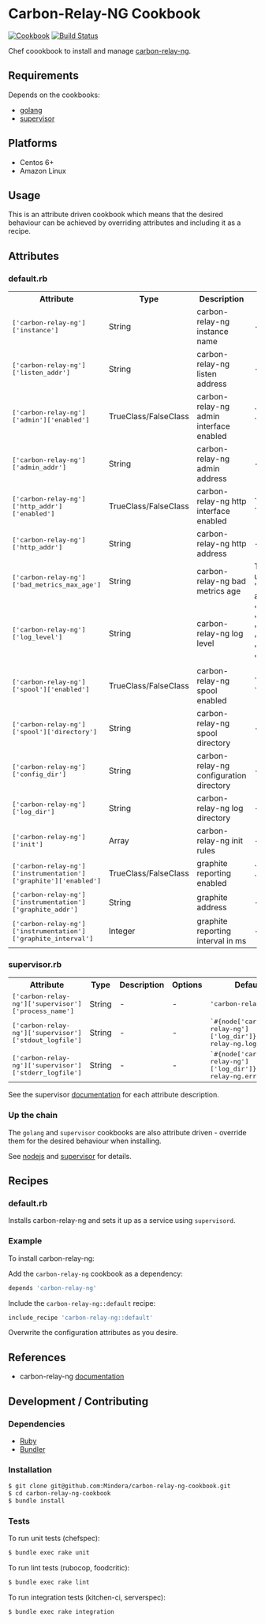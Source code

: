 # Carbon-Relay-NG Cookbook

[![Cookbook](https://img.shields.io/cookbook/v/carbon-relay-ng.svg)](https://supermarket.chef.io/cookbooks/carbon-relay-ng)
[![Build Status](https://travis-ci.org/Mindera/carbon-relay-ng-cookbook.svg?branch=master)](https://travis-ci.org/Mindera/carbon-relay-ng-cookbook)

Chef coookbook to install and manage [carbon-relay-ng](https://github.com/graphite-ng/carbon-relay-ng).

## Requirements

Depends on the cookbooks:

 * [golang](https://github.com/NOX73/chef-golang)
 * [supervisor](https://github.com/poise/supervisor)

## Platforms

 * Centos 6+
 * Amazon Linux

## Usage

This is an attribute driven cookbook which means that the desired behaviour can be achieved by overriding attributes and including it as a recipe.

## Attributes

### default.rb

<table>
    <tr>
        <th>Attribute</th>
        <th>Type</th>
        <th>Description</th>
        <th>Options</th>
        <th>Default</th>
    </tr>
    <tr>
        <td><tt>['carbon-relay-ng']['instance']</tt></td>
        <td>String</td>
        <td>carbon-relay-ng instance name</td>
        <td>-</td>
        <td><tt>'default'</tt></td>
    </tr>
    <tr>
        <td><tt>['carbon-relay-ng']['listen_addr']</tt></td>
        <td>String</td>
        <td>carbon-relay-ng listen address</td>
        <td>-</td>
        <td><tt>'0.0.0.0:2003'</tt></td>
    </tr>
    <tr>
        <td><tt>['carbon-relay-ng']['admin']['enabled']</tt></td>
        <td>TrueClass/FalseClass</td>
        <td>carbon-relay-ng admin interface enabled</td>
        <td>`true`, `false`</td>
        <td><tt>`true`</tt></td>
    </tr>
    <tr>
        <td><tt>['carbon-relay-ng']['admin_addr']</tt></td>
        <td>String</td>
        <td>carbon-relay-ng admin address</td>
        <td>-</td>
        <td><tt>'0.0.0.0:2004'</tt></td>
    </tr>
    <tr>
        <td><tt>['carbon-relay-ng']['http_addr']['enabled']</tt></td>
        <td>TrueClass/FalseClass</td>
        <td>carbon-relay-ng http interface enabled</td>
        <td>`true`, `false`</td>
        <td><tt>`true`</tt></td>
    </tr>
    <tr>
        <td><tt>['carbon-relay-ng']['http_addr']</tt></td>
        <td>String</td>
        <td>carbon-relay-ng http address</td>
        <td>-</td>
        <td><tt>'0.0.0.0:8081'</tt></td>
    </tr>
    <tr>
        <td><tt>['carbon-relay-ng']['bad_metrics_max_age']</tt></td>
        <td>String</td>
        <td>carbon-relay-ng bad metrics age</td>
        <td>Time units 's', 'm', 'h' available</td>
        <td><tt>'24h'</tt></td>
    </tr>
    <tr>
        <td><tt>['carbon-relay-ng']['log_level']</tt></td>
        <td>String</td>
        <td>carbon-relay-ng log level</td>
        <td>'critical', 'error', 'warning', 'notice', 'info', 'debug'</td>
        <td><tt>'warning'</tt></td>
    </tr>
    <tr>
        <td><tt>['carbon-relay-ng']['spool']['enabled']</tt></td>
        <td>TrueClass/FalseClass</td>
        <td>carbon-relay-ng spool enabled</td>
        <td>`true`, `false`</td>
        <td><tt>`true`</tt></td>
    </tr>
    <tr>
        <td><tt>['carbon-relay-ng']['spool']['directory']</tt></td>
        <td>String</td>
        <td>carbon-relay-ng spool directory</td>
        <td>-</td>
        <td><tt>'/var/spool/carbon-relay-ng'</tt></td>
    </tr>
    <tr>
        <td><tt>['carbon-relay-ng']['config_dir']</tt></td>
        <td>String</td>
        <td>carbon-relay-ng configuration directory</td>
        <td>-</td>
        <td><tt>'/etc/carbon-relay-ng'</tt></td>
    </tr>
    <tr>
        <td><tt>['carbon-relay-ng']['log_dir']</tt></td>
        <td>String</td>
        <td>carbon-relay-ng log directory</td>
        <td>-</td>
        <td><tt>'/var/log/carbon'</tt></td>
    </tr>
    <tr>
        <td><tt>['carbon-relay-ng']['init']</tt></td>
        <td>Array</td>
        <td>carbon-relay-ng init rules</td>
        <td>-</td>
        <td><tt>`['addBlack prefix collectd.localhost']`</tt></td>
    </tr>
    <tr>
        <td><tt>['carbon-relay-ng']['instrumentation']['graphite']['enabled']</tt></td>
        <td>TrueClass/FalseClass</td>
        <td>graphite reporting enabled</td>
        <td>`true`, `false`</td>
        <td><tt>`false`</tt></td>
    </tr>
    <tr>
        <td><tt>['carbon-relay-ng']['instrumentation']['graphite_addr']</tt></td>
        <td>String</td>
        <td>graphite address</td>
        <td>-</td>
        <td><tt>`nil`</tt></td>
    </tr>
    <tr>
        <td><tt>['carbon-relay-ng']['instrumentation']['graphite_interval']</tt></td>
        <td>Integer</td>
        <td>graphite reporting interval in ms</td>
        <td>-</td>
        <td><tt>`1000`</tt></td>
    </tr>
</table>

### supervisor.rb

<table>
   <tr>
       <th>Attribute</th>
       <th>Type</th>
       <th>Description</th>
       <th>Options</th>
       <th>Default</th>
   </tr>
   <tr>
       <td><tt>['carbon-relay-ng']['supervisor']['process_name']</tt></td>
       <td>String</td>
       <td>-</td>
       <td>-</td>
       <td><tt>'carbon-relay-ng'</tt></td>
   </tr>
   <tr>
       <td><tt>['carbon-relay-ng']['supervisor']['stdout_logfile']</tt></td>
       <td>String</td>
       <td>-</td>
       <td>-</td>
       <td><tt>`#{node['carbon-relay-ng']['log_dir']}/carbon-relay-ng.log`</tt></td>
   </tr>
   <tr>
       <td><tt>['carbon-relay-ng']['supervisor']['stderr_logfile']</tt></td>
       <td>String</td>
       <td>-</td>
       <td>-</td>
       <td><tt>`#{node['carbon-relay-ng']['log_dir']}/carbon-relay-ng.error.log`</tt></td>
   </tr>
</table>

See the supervisor [documentation](http://supervisord.org/configuration.html#program-x-section-values) for each attribute description.

### Up the chain

The `golang` and `supervisor` cookbooks are also attribute driven - override them for the desired behaviour when installing.

See [nodejs](https://github.com/redguide/nodejs/) and [supervisor](https://github.com/poise/supervisor) for details.

## Recipes

### default.rb

Installs carbon-relay-ng and sets it up as a service using `supervisord`.

### Example

To install carbon-relay-ng:

Add the `carbon-relay-ng` cookbook as a dependency:

```ruby
depends 'carbon-relay-ng'
```

Include the `carbon-relay-ng::default` recipe:

```ruby
include_recipe 'carbon-relay-ng::default'
```

Overwrite the configuration attributes as you desire.

## References

 * carbon-relay-ng [documentation](https://github.com/graphite-ng/carbon-relay-ng)

## Development / Contributing

### Dependencies

 * [Ruby](https://www.ruby-lang.org)
 * [Bundler](http://bundler.io)

### Installation

```bash
$ git clone git@github.com:Mindera/carbon-relay-ng-cookbook.git
$ cd carbon-relay-ng-cookbook
$ bundle install
```

### Tests

To run unit tests (chefspec):
```bash
$ bundle exec rake unit
```

To run lint tests (rubocop, foodcritic):
```bash
$ bundle exec rake lint
```

To run integration tests (kitchen-ci, serverspec):
```bash
$ bundle exec rake integration
```

